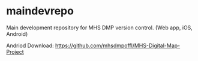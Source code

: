 # maindevrepo
Main development repository for MHS DMP version control. (Web app, iOS, Android)

Andriod Download: https://github.com/mhsdmpoffl/MHS-Digital-Map-Project
